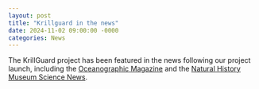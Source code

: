 ```yaml
---
layout: post
title: "Krillguard in the news"
date: 2024-11-02 09:00:00 -0000
categories: News
---
```


The KrillGuard project has been featured in the news following our project launch, including the [Oceanographic Magazine](https://oceanographicmagazine.com/news/urgent-project-launched-to-understand-antarctic-krill-dna/) and the [Natural History Museum Science News](https://www.nhm.ac.uk/discover/news/2024/november/antarctic-krill-genes-could-reveal-responding-climate-change.html).
